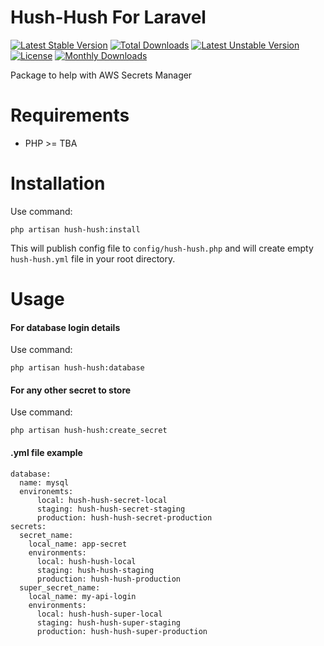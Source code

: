 Hush-Hush For Laravel
=======================

[![Latest Stable Version](https://poser.pugx.org/trenaldas/hush-hush/v/stable)](https://packagist.org/packages/trenaldas/hush-hush) 
[![Total Downloads](https://poser.pugx.org/trenaldas/hush-hush/downloads)](https://packagist.org/packages/trenaldas/hush-hush) 
[![Latest Unstable Version](https://poser.pugx.org/trenaldas/hush-hush/v/unstable)](https://packagist.org/packages/trenaldas/hush-hush)
[![License](https://poser.pugx.org/trenaldas/hush-hush/license)](https://packagist.org/packages/trenaldas/hush-hush)
[![Monthly Downloads](https://poser.pugx.org/trenaldas/hush-hush/d/monthly)](https://packagist.org/packages/trenaldas/hush-hush)

Package to help with AWS Secrets Manager


Requirements
============

* PHP >= TBA

Installation
============

Use command:

    php artisan hush-hush:install

This will publish config file to `config/hush-hush.php` and will create empty `hush-hush.yml` file in your root directory.

Usage
=====

#### For database login details

Use command:
    
    php artisan hush-hush:database

#### For any other secret to store

Use command: 
    
    php artisan hush-hush:create_secret

#### .yml file example

    database:
      name: mysql
      environemts:
          local: hush-hush-secret-local
          staging: hush-hush-secret-staging
          production: hush-hush-secret-production
    secrets:
      secret_name:
        local_name: app-secret
        environments:
          local: hush-hush-local
          staging: hush-hush-staging
          production: hush-hush-production
      super_secret_name:
        local_name: my-api-login
        environments:
          local: hush-hush-super-local
          staging: hush-hush-super-staging
          production: hush-hush-super-production
          